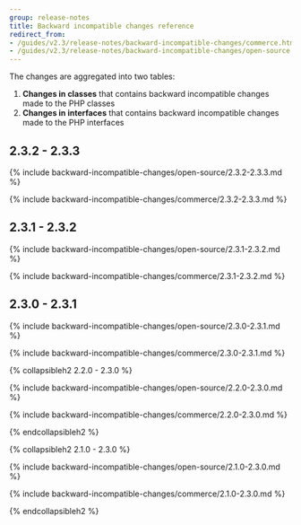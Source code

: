 ```yaml
---
group: release-notes
title: Backward incompatible changes reference
redirect_from:
- /guides/v2.3/release-notes/backward-incompatible-changes/commerce.html
- /guides/v2.3/release-notes/backward-incompatible-changes/open-source.html
---
```


The changes are aggregated into two tables:

1. **Changes in classes** that contains backward incompatible changes made to the PHP classes
1. **Changes in interfaces** that contains backward incompatible changes made to the PHP interfaces

## 2.3.2 - 2.3.3

{% include backward-incompatible-changes/open-source/2.3.2-2.3.3.md %}

{% include backward-incompatible-changes/commerce/2.3.2-2.3.3.md %}

## 2.3.1 - 2.3.2

{% include backward-incompatible-changes/open-source/2.3.1-2.3.2.md %}

{% include backward-incompatible-changes/commerce/2.3.1-2.3.2.md %}

## 2.3.0 - 2.3.1

{% include backward-incompatible-changes/open-source/2.3.0-2.3.1.md %}

{% include backward-incompatible-changes/commerce/2.3.0-2.3.1.md %}

{% collapsibleh2 2.2.0 - 2.3.0 %}

{% include backward-incompatible-changes/open-source/2.2.0-2.3.0.md %}

{% include backward-incompatible-changes/commerce/2.2.0-2.3.0.md %}

{% endcollapsibleh2 %}

{% collapsibleh2 2.1.0 - 2.3.0 %}

{% include backward-incompatible-changes/open-source/2.1.0-2.3.0.md %}

{% include backward-incompatible-changes/commerce/2.1.0-2.3.0.md %}

{% endcollapsibleh2 %}
